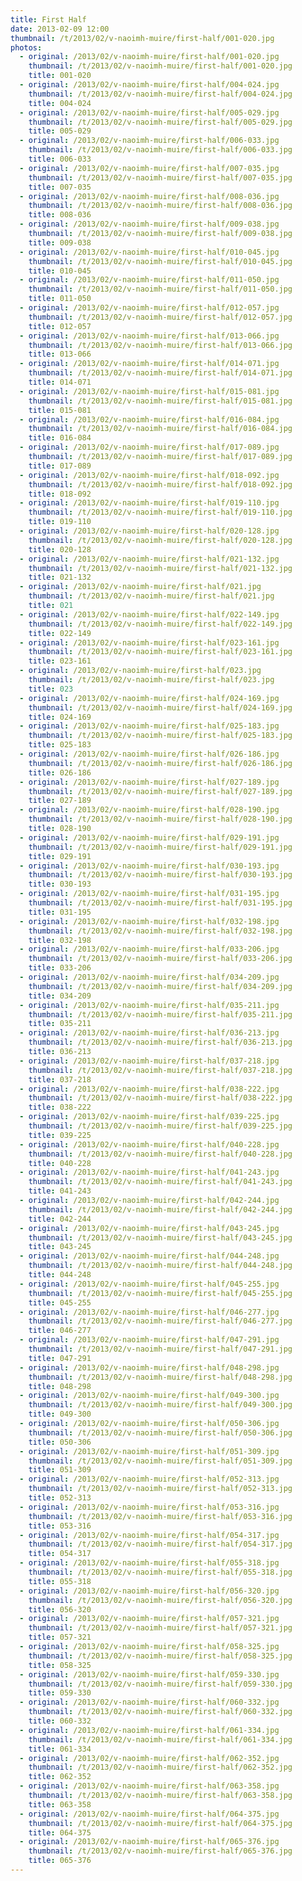 ```yaml
---
title: First Half
date: 2013-02-09 12:00
thumbnail: /t/2013/02/v-naoimh-muire/first-half/001-020.jpg
photos:
  - original: /2013/02/v-naoimh-muire/first-half/001-020.jpg
    thumbnail: /t/2013/02/v-naoimh-muire/first-half/001-020.jpg
    title: 001-020
  - original: /2013/02/v-naoimh-muire/first-half/004-024.jpg
    thumbnail: /t/2013/02/v-naoimh-muire/first-half/004-024.jpg
    title: 004-024
  - original: /2013/02/v-naoimh-muire/first-half/005-029.jpg
    thumbnail: /t/2013/02/v-naoimh-muire/first-half/005-029.jpg
    title: 005-029
  - original: /2013/02/v-naoimh-muire/first-half/006-033.jpg
    thumbnail: /t/2013/02/v-naoimh-muire/first-half/006-033.jpg
    title: 006-033
  - original: /2013/02/v-naoimh-muire/first-half/007-035.jpg
    thumbnail: /t/2013/02/v-naoimh-muire/first-half/007-035.jpg
    title: 007-035
  - original: /2013/02/v-naoimh-muire/first-half/008-036.jpg
    thumbnail: /t/2013/02/v-naoimh-muire/first-half/008-036.jpg
    title: 008-036
  - original: /2013/02/v-naoimh-muire/first-half/009-038.jpg
    thumbnail: /t/2013/02/v-naoimh-muire/first-half/009-038.jpg
    title: 009-038
  - original: /2013/02/v-naoimh-muire/first-half/010-045.jpg
    thumbnail: /t/2013/02/v-naoimh-muire/first-half/010-045.jpg
    title: 010-045
  - original: /2013/02/v-naoimh-muire/first-half/011-050.jpg
    thumbnail: /t/2013/02/v-naoimh-muire/first-half/011-050.jpg
    title: 011-050
  - original: /2013/02/v-naoimh-muire/first-half/012-057.jpg
    thumbnail: /t/2013/02/v-naoimh-muire/first-half/012-057.jpg
    title: 012-057
  - original: /2013/02/v-naoimh-muire/first-half/013-066.jpg
    thumbnail: /t/2013/02/v-naoimh-muire/first-half/013-066.jpg
    title: 013-066
  - original: /2013/02/v-naoimh-muire/first-half/014-071.jpg
    thumbnail: /t/2013/02/v-naoimh-muire/first-half/014-071.jpg
    title: 014-071
  - original: /2013/02/v-naoimh-muire/first-half/015-081.jpg
    thumbnail: /t/2013/02/v-naoimh-muire/first-half/015-081.jpg
    title: 015-081
  - original: /2013/02/v-naoimh-muire/first-half/016-084.jpg
    thumbnail: /t/2013/02/v-naoimh-muire/first-half/016-084.jpg
    title: 016-084
  - original: /2013/02/v-naoimh-muire/first-half/017-089.jpg
    thumbnail: /t/2013/02/v-naoimh-muire/first-half/017-089.jpg
    title: 017-089
  - original: /2013/02/v-naoimh-muire/first-half/018-092.jpg
    thumbnail: /t/2013/02/v-naoimh-muire/first-half/018-092.jpg
    title: 018-092
  - original: /2013/02/v-naoimh-muire/first-half/019-110.jpg
    thumbnail: /t/2013/02/v-naoimh-muire/first-half/019-110.jpg
    title: 019-110
  - original: /2013/02/v-naoimh-muire/first-half/020-128.jpg
    thumbnail: /t/2013/02/v-naoimh-muire/first-half/020-128.jpg
    title: 020-128
  - original: /2013/02/v-naoimh-muire/first-half/021-132.jpg
    thumbnail: /t/2013/02/v-naoimh-muire/first-half/021-132.jpg
    title: 021-132
  - original: /2013/02/v-naoimh-muire/first-half/021.jpg
    thumbnail: /t/2013/02/v-naoimh-muire/first-half/021.jpg
    title: 021
  - original: /2013/02/v-naoimh-muire/first-half/022-149.jpg
    thumbnail: /t/2013/02/v-naoimh-muire/first-half/022-149.jpg
    title: 022-149
  - original: /2013/02/v-naoimh-muire/first-half/023-161.jpg
    thumbnail: /t/2013/02/v-naoimh-muire/first-half/023-161.jpg
    title: 023-161
  - original: /2013/02/v-naoimh-muire/first-half/023.jpg
    thumbnail: /t/2013/02/v-naoimh-muire/first-half/023.jpg
    title: 023
  - original: /2013/02/v-naoimh-muire/first-half/024-169.jpg
    thumbnail: /t/2013/02/v-naoimh-muire/first-half/024-169.jpg
    title: 024-169
  - original: /2013/02/v-naoimh-muire/first-half/025-183.jpg
    thumbnail: /t/2013/02/v-naoimh-muire/first-half/025-183.jpg
    title: 025-183
  - original: /2013/02/v-naoimh-muire/first-half/026-186.jpg
    thumbnail: /t/2013/02/v-naoimh-muire/first-half/026-186.jpg
    title: 026-186
  - original: /2013/02/v-naoimh-muire/first-half/027-189.jpg
    thumbnail: /t/2013/02/v-naoimh-muire/first-half/027-189.jpg
    title: 027-189
  - original: /2013/02/v-naoimh-muire/first-half/028-190.jpg
    thumbnail: /t/2013/02/v-naoimh-muire/first-half/028-190.jpg
    title: 028-190
  - original: /2013/02/v-naoimh-muire/first-half/029-191.jpg
    thumbnail: /t/2013/02/v-naoimh-muire/first-half/029-191.jpg
    title: 029-191
  - original: /2013/02/v-naoimh-muire/first-half/030-193.jpg
    thumbnail: /t/2013/02/v-naoimh-muire/first-half/030-193.jpg
    title: 030-193
  - original: /2013/02/v-naoimh-muire/first-half/031-195.jpg
    thumbnail: /t/2013/02/v-naoimh-muire/first-half/031-195.jpg
    title: 031-195
  - original: /2013/02/v-naoimh-muire/first-half/032-198.jpg
    thumbnail: /t/2013/02/v-naoimh-muire/first-half/032-198.jpg
    title: 032-198
  - original: /2013/02/v-naoimh-muire/first-half/033-206.jpg
    thumbnail: /t/2013/02/v-naoimh-muire/first-half/033-206.jpg
    title: 033-206
  - original: /2013/02/v-naoimh-muire/first-half/034-209.jpg
    thumbnail: /t/2013/02/v-naoimh-muire/first-half/034-209.jpg
    title: 034-209
  - original: /2013/02/v-naoimh-muire/first-half/035-211.jpg
    thumbnail: /t/2013/02/v-naoimh-muire/first-half/035-211.jpg
    title: 035-211
  - original: /2013/02/v-naoimh-muire/first-half/036-213.jpg
    thumbnail: /t/2013/02/v-naoimh-muire/first-half/036-213.jpg
    title: 036-213
  - original: /2013/02/v-naoimh-muire/first-half/037-218.jpg
    thumbnail: /t/2013/02/v-naoimh-muire/first-half/037-218.jpg
    title: 037-218
  - original: /2013/02/v-naoimh-muire/first-half/038-222.jpg
    thumbnail: /t/2013/02/v-naoimh-muire/first-half/038-222.jpg
    title: 038-222
  - original: /2013/02/v-naoimh-muire/first-half/039-225.jpg
    thumbnail: /t/2013/02/v-naoimh-muire/first-half/039-225.jpg
    title: 039-225
  - original: /2013/02/v-naoimh-muire/first-half/040-228.jpg
    thumbnail: /t/2013/02/v-naoimh-muire/first-half/040-228.jpg
    title: 040-228
  - original: /2013/02/v-naoimh-muire/first-half/041-243.jpg
    thumbnail: /t/2013/02/v-naoimh-muire/first-half/041-243.jpg
    title: 041-243
  - original: /2013/02/v-naoimh-muire/first-half/042-244.jpg
    thumbnail: /t/2013/02/v-naoimh-muire/first-half/042-244.jpg
    title: 042-244
  - original: /2013/02/v-naoimh-muire/first-half/043-245.jpg
    thumbnail: /t/2013/02/v-naoimh-muire/first-half/043-245.jpg
    title: 043-245
  - original: /2013/02/v-naoimh-muire/first-half/044-248.jpg
    thumbnail: /t/2013/02/v-naoimh-muire/first-half/044-248.jpg
    title: 044-248
  - original: /2013/02/v-naoimh-muire/first-half/045-255.jpg
    thumbnail: /t/2013/02/v-naoimh-muire/first-half/045-255.jpg
    title: 045-255
  - original: /2013/02/v-naoimh-muire/first-half/046-277.jpg
    thumbnail: /t/2013/02/v-naoimh-muire/first-half/046-277.jpg
    title: 046-277
  - original: /2013/02/v-naoimh-muire/first-half/047-291.jpg
    thumbnail: /t/2013/02/v-naoimh-muire/first-half/047-291.jpg
    title: 047-291
  - original: /2013/02/v-naoimh-muire/first-half/048-298.jpg
    thumbnail: /t/2013/02/v-naoimh-muire/first-half/048-298.jpg
    title: 048-298
  - original: /2013/02/v-naoimh-muire/first-half/049-300.jpg
    thumbnail: /t/2013/02/v-naoimh-muire/first-half/049-300.jpg
    title: 049-300
  - original: /2013/02/v-naoimh-muire/first-half/050-306.jpg
    thumbnail: /t/2013/02/v-naoimh-muire/first-half/050-306.jpg
    title: 050-306
  - original: /2013/02/v-naoimh-muire/first-half/051-309.jpg
    thumbnail: /t/2013/02/v-naoimh-muire/first-half/051-309.jpg
    title: 051-309
  - original: /2013/02/v-naoimh-muire/first-half/052-313.jpg
    thumbnail: /t/2013/02/v-naoimh-muire/first-half/052-313.jpg
    title: 052-313
  - original: /2013/02/v-naoimh-muire/first-half/053-316.jpg
    thumbnail: /t/2013/02/v-naoimh-muire/first-half/053-316.jpg
    title: 053-316
  - original: /2013/02/v-naoimh-muire/first-half/054-317.jpg
    thumbnail: /t/2013/02/v-naoimh-muire/first-half/054-317.jpg
    title: 054-317
  - original: /2013/02/v-naoimh-muire/first-half/055-318.jpg
    thumbnail: /t/2013/02/v-naoimh-muire/first-half/055-318.jpg
    title: 055-318
  - original: /2013/02/v-naoimh-muire/first-half/056-320.jpg
    thumbnail: /t/2013/02/v-naoimh-muire/first-half/056-320.jpg
    title: 056-320
  - original: /2013/02/v-naoimh-muire/first-half/057-321.jpg
    thumbnail: /t/2013/02/v-naoimh-muire/first-half/057-321.jpg
    title: 057-321
  - original: /2013/02/v-naoimh-muire/first-half/058-325.jpg
    thumbnail: /t/2013/02/v-naoimh-muire/first-half/058-325.jpg
    title: 058-325
  - original: /2013/02/v-naoimh-muire/first-half/059-330.jpg
    thumbnail: /t/2013/02/v-naoimh-muire/first-half/059-330.jpg
    title: 059-330
  - original: /2013/02/v-naoimh-muire/first-half/060-332.jpg
    thumbnail: /t/2013/02/v-naoimh-muire/first-half/060-332.jpg
    title: 060-332
  - original: /2013/02/v-naoimh-muire/first-half/061-334.jpg
    thumbnail: /t/2013/02/v-naoimh-muire/first-half/061-334.jpg
    title: 061-334
  - original: /2013/02/v-naoimh-muire/first-half/062-352.jpg
    thumbnail: /t/2013/02/v-naoimh-muire/first-half/062-352.jpg
    title: 062-352
  - original: /2013/02/v-naoimh-muire/first-half/063-358.jpg
    thumbnail: /t/2013/02/v-naoimh-muire/first-half/063-358.jpg
    title: 063-358
  - original: /2013/02/v-naoimh-muire/first-half/064-375.jpg
    thumbnail: /t/2013/02/v-naoimh-muire/first-half/064-375.jpg
    title: 064-375
  - original: /2013/02/v-naoimh-muire/first-half/065-376.jpg
    thumbnail: /t/2013/02/v-naoimh-muire/first-half/065-376.jpg
    title: 065-376
---
```

